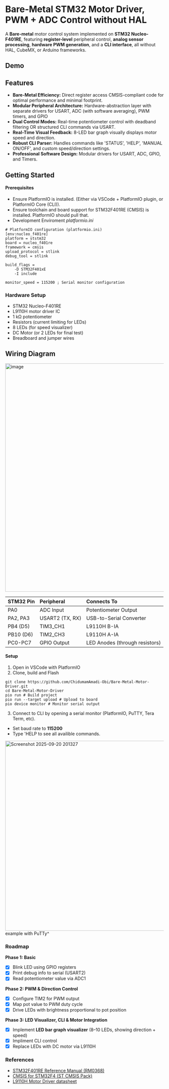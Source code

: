 # Bare-Metal STM32 Motor Driver, PWM + ADC Control without HAL
A **Bare-metal** motor control system implemented on **STM32 Nucleo-F401RE**, featuring **register-level** peripheral control, **analog sensor processing**, **hardware PWM generation**, and a **CLI interface**, all without HAL, CubeMX, or Arduino frameworks.

## Demo

[](https://github.com/user-attachments/assets/d7ecb600-70b1-4224-a463-c9ccc152d153)

## Features
* **Bare-Metal Efficiency:** Direct register access CMSIS-compliant code for optimal performance and minimal footprint.
* **Modular Peripheral Architecture:** Hardware-abstraction layer with separate drivers for USART, ADC (with software averaging), PWM timers, and GPIO
* **Dual Control Modes:** Real-time potentiometer control with deadband filtering OR structured CLI commands via USART.
* **Real-Time Visual Feedback:** 8-LED bar graph visually displays motor speed and direction.
* **Robust CLI Parser:** Handles commands like 'STATUS', 'HELP', 'MANUAL ON/OFF', and custom speed/direction settings.
* **Professional Software Design:** Modular drivers for USART, ADC, GPIO, and Timers.

## Getting Started
#### Prerequisites
* Ensure PlatformIO is installed. (Either via VSCode + PlatformIO plugin, or PlatformIO Core (CLI)).
* Ensure toolchain and board support for STM32F401RE (CMSIS) is installed. PlatformIO should pull that.
* Development Enviroment *platformio.ini*
```
# PlatformIO configuration (platformio.ini)
[env:nucleo_f401re]
platform = ststm32
board = nucleo_f401re
framework = cmsis
upload_protocol = stlink
debug_tool = stlink

build_flags = 
    -D STM32F401xE
    -I include

monitor_speed = 115200 ; Serial monitor configuration
```

### Hardware Setup
* STM32 Nucleo-F401RE
* L9110H motor driver IC
* 1 kΩ potentiometer
* Resistors (current limiting for LEDs)
* 8 LEDs (for speed visualizer)
* DC Motor (or 2 LEDs for final test)
* Breadboard and jumper wires

## Wiring Diagram
<img width="960" height="726" alt="image" src="https://github.com/user-attachments/assets/4e092f7e-d035-4e28-b9d7-7e0af5d8cbf4" />

| STM32 Pin | Peripheral | Connects To |
| :--- | :--- | :--- |
| PA0 | ADC Input | Potentiometer Output |
| PA2, PA3 | USART2 (TX, RX) | USB-to-Serial Converter |
| PB4 (D5) | TIM3_CH1 | L9110H B-IA |
| PB10 (D6) | TIM2_CH3 | L9110H A-IA |
| PC0-PC7 | GPIO Output | LED Anodes (through resistors) |

#### Setup
1) Open in VSCode with PlatformIO
2) Clone, build and Flash
```
git clone https://github.com/ChidumamAmadi-Obi/Bare-Metal-Motor-Driver.git
cd Bare-Metal-Motor-Driver
pio run # Build project
pio run --target upload # Upload to board
pio device monitor # Monitor serial output
```
3) Connect to CLI by opening a serial monitor (PlatformIO, PuTTY, Tera Term, etc).
* Set baud rate to **115200**
* Type 'HELP to see all availible commands.

<img width="1919" height="604" alt="Screenshot 2025-09-20 201327" src="https://github.com/user-attachments/assets/3dac693f-57d9-44b9-9bce-12d07e34c10a" />
example with PuTTy^

### Roadmap
**Phase 1: Basic**
 - [x]  Blink LED using GPIO registers
 - [x]  Print debug info to serial (USART2)
 - [x]  Read potentiometer value via ADC1

**Phase 2: PWM & Direction Control**
 - [x] Configure TIM2 for PWM output
 - [x] Map pot value to PWM duty cycle
 - [x] Drive LEDs with brightness proportional to pot position

**Phase 3: LED Visualizer, CLI & Motor Integration**
 - [x] Implement **LED bar graph visualizer** (8–10 LEDs, showing direction + speed)
 - [x] Impliment CLI control
 - [x] Replace LEDs with DC motor via L9110H

### References
* [STM32F401RE Reference Manual (RM0368)](https://www.st.com/resource/en/reference_manual/rm0368-stm32f401xbc-and-stm32f401xde-advanced-armbased-32bit-mcus-stmicroelectronics.pdf)
* [CMSIS for STM32F4 (ST CMSIS Pack)](https://github.com/STMicroelectronics/cmsis-device-f4)
* [L9110H Motor Driver datasheet](https://cdn-shop.adafruit.com/product-files/4489/4489_datasheet-l9110.pdf)

